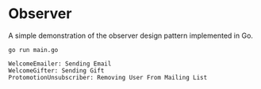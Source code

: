 # Observer

A simple demonstration of the observer design pattern implemented in Go.

```
go run main.go

WelcomeEmailer: Sending Email
WelcomeGifter: Sending Gift
ProtomotionUnsubscriber: Removing User From Mailing List
```
